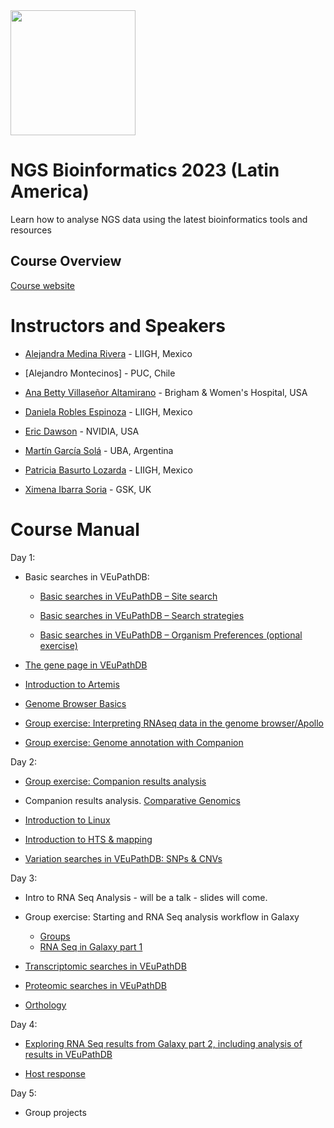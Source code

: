 
<img src="https://coursesandconferences.wellcomeconnectingscience.org/wp-content/themes/wcc_courses_and_conferences/dist/assets/svg/logo.svg" width="200" height="200">

# NGS Bioinformatics 2023 (Latin America)

Learn how to analyse NGS data using the latest bioinformatics tools and resources


## Course Overview

[Course website](https://coursesandconferences.wellcomeconnectingscience.org/event/next-generation-sequencing-bioinformatics-latin-america-and-the-caribbean-20230122/)
 

 # Instructors and Speakers
 
 - [Alejandra Medina Rivera](http://liigh.unam.mx/profile/dra-alejandra-medina-rivera/) - LIIGH, Mexico 
 
 - [Alejandro Montecinos] - PUC, Chile
 
 - [Ana Betty Villaseñor Altamirano](https://anabva.netlify.app) - Brigham & Women's Hospital, USA
 
 - [Daniela Robles Espinoza](https://liigh.unam.mx/profile/daniela-robles/) - LIIGH, Mexico
 
 - [Eric Dawson](https://developer.nvidia.com/blog/author/edawson/) - NVIDIA, USA
 
 - [Martín García Solá](https://www.researchgate.net/profile/Martin-Garcia-Sola) - UBA, Argentina
 
 - [Patricia Basurto Lozarda](https://www.linkedin.com/in/patricia-basurto-lozada-7990718a/) - LIIGH, Mexico
 
 - [Ximena Ibarra Soria](https://www.linkedin.com/in/ximena-ibarra-soria-a05516b2/) - GSK, UK
 
 # Course Manual
 
 Day 1:
 
  - Basic searches in VEuPathDB:

    - [Basic searches in VEuPathDB – Site search](https://github.com/WCSCourses/Protozoan_Parasite_Database_Resources_2022/blob/main/Manuals/1_SiteSearch_PlasmoDB.pdf)

    - [Basic searches in VEuPathDB – Search strategies](https://github.com/WCSCourses/Protozoan_Parasite_Database_Resources_2022/blob/main/Manuals/1b_SearchStrategies_Exercise_PlasmoDB.pdf)

    - [Basic searches in VEuPathDB – Organism Preferences (optional exercise)](https://github.com/WCSCourses/Protozoan_Parasite_Database_Resources_2022/blob/main/Manuals/1c_Organism_Preferences.pdf)

 - [The gene page in VEuPathDB](https://github.com/WCSCourses/Protozoan_Parasite_Database_Resources_2022/blob/main/Manuals/2_Exploring_the_Gene_Page.pdf)
 
 - [Introduction to Artemis](https://github.com/WCSCourses/Protozoan_Parasite_Database_Resources_2022/blob/main/Manuals/Module_1_Artemis.pdf)  
 
 - [Genome Browser Basics](https://github.com/WCSCourses/Protozoan_Parasite_Database_Resources_2022/blob/main/Manuals/3_JBrowseBasics.pdf)

- [Group exercise: Interpreting RNAseq data in the genome browser/Apollo](https://github.com/WCSCourses/Protozoan_Parasite_Database_Resources_2022/blob/main/Manuals/4_JBrowse_RNAseqII.pdf)

- [Group exercise: Genome annotation with Companion](https://github.com/WCSCourses/Protozoan_Parasite_Database_Resources_2022/blob/main/Manuals/6a_Companion_1.pdf)
 
 Day 2:
 
  - [Group exercise: Companion results analysis](https://github.com/WCSCourses/Protozoan_Parasite_Database_Resources_2022/blob/main/Manuals/6b_Companion_2.pdf)
 
 - Companion results analysis. [Comparative Genomics](https://github.com/WCSCourses/Protozoan_Parasite_Database_Resources_2022/blob/main/Manuals/Module_2_Comparative_Genomics.pdf)
 
 - [Introduction to Linux](https://github.com/WCSCourses/Protozoan_Parasite_Database_Resources_2022/blob/main/Manuals/Introduction%20to%20linux%20-%20Practical.pdf)
 
 - [Introduction to HTS & mapping](https://github.com/WCSCourses/Protozoan_Parasite_Database_Resources_2022/blob/main/Manuals/Module_Mapping.pdf)
 
 - [Variation searches in VEuPathDB: SNPs & CNVs](https://github.com/WCSCourses/Protozoan_Parasite_Database_Resources_2022/blob/main/Manuals/5_Population_Biology_SNPs_CNVs_2022.pdf) 
 
 Day 3: 
 
 - Intro to RNA Seq Analysis - will be a talk - slides will come.
 
 - Group exercise: Starting and RNA Seq analysis workflow in Galaxy
   - [Groups](https://github.com/WCSCourses/Protozoan_Parasite_Database_Resources_2022/blob/main/Manuals/RNAseq%20groups.pdf)
   - [RNA Seq in Galaxy part 1](https://github.com/WCSCourses/Protozoan_Parasite_Database_Resources_2022/blob/main/Manuals/RNAseq_Mapping_Galaxy_part1.pdf)
 
 - [Transcriptomic searches in VEuPathDB](https://github.com/WCSCourses/Protozoan_Parasite_Database_Resources_2022/blob/main/Manuals/6a_Transcriptomics.pdf)

- [Proteomic searches in VEuPathDB](https://github.com/WCSCourses/Protozoan_Parasite_Database_Resources_2022/blob/main/Manuals/6b_Proteomics.pdf)
 
 - [Orthology](https://github.com/WCSCourses/Protozoan_Parasite_Database_Resources_2022/blob/main/Manuals/7_Orthology_Phyletic_Patterns.pdf)
 
 Day 4:
 
- [Exploring RNA Seq results from Galaxy part 2, including analysis of results in VEuPathDB](https://github.com/WCSCourses/Protozoan_Parasite_Database_Resources_2022/blob/main/Manuals/RNAseq_Mapping_Galaxy_part2.pdf)
 
- [Host response](https://github.com/WCSCourses/Protozoan_Parasite_Database_Resources_2022/blob/main/Manuals/Host_response_WTC2022.pdf)
 
Day 5:

- Group projects
